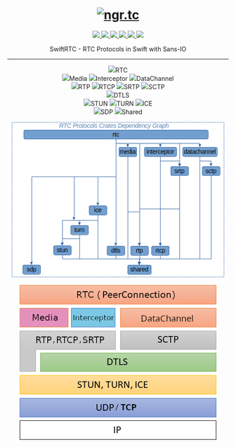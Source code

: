 <h1 align="center">
 <a href="https://ngr.tc"><img src="https://raw.githubusercontent.com/ngr-tc/ngr-tc.github.io/master/res/swiftRTC.png" alt="ngr.tc"></a>
 <br>
</h1>
<p align="center">
 <a href="https://github.com/ngr-tc/swift-rtc/actions">
  <img src="https://github.com/ngr-tc/swift-rtc/workflows/build&test/badge.svg">
 </a>
 <a href="https://github.com/ngr-tc/swift-rtc/releases/latest">
  <img src="https://img.shields.io/github/v/release/ngr-tc/swift-rtc?sort=semver">
 </a>
 <a href="https://swiftpackageindex.com/ngr-tc/swift-rtc">
  <img src="https://img.shields.io/endpoint?url=https%3A%2F%2Fswiftpackageindex.com%2Fapi%2Fpackages%2Fngr-tc%2Fswift-rtc%2Fbadge%3Ftype%3Dswift-versions">
 </a>
 <a href="https://swiftpackageindex.com/ngr-tc/swift-rtc">
  <img src="https://img.shields.io/endpoint?url=https%3A%2F%2Fswiftpackageindex.com%2Fapi%2Fpackages%2Fngr-tc%2Fswift-rtc%2Fbadge%3Ftype%3Dplatforms">
 </a>
 <a href="https://codecov.io/gh/ngr-tc/swift-rtc">
  <img src="https://codecov.io/gh/ngr-tc/swift-rtc/branch/master/graph/badge.svg">
 </a>
 <a href="https://opensource.org/licenses/MIT">
  <img src="https://img.shields.io/badge/License-MIT-blue.svg">
 </a>
</p>
<p align="center">
 SwiftRTC - RTC Protocols in Swift with Sans-IO
</p>

---

<p align="center">
    <img src="https://raw.githubusercontent.com/webrtc-rs/webrtc/master/doc/uncheck.png">RTC
    <br>
    <img src="https://raw.githubusercontent.com/webrtc-rs/webrtc/master/doc/uncheck.png">Media
    <img src="https://raw.githubusercontent.com/webrtc-rs/webrtc/master/doc/uncheck.png">Interceptor
    <img src="https://raw.githubusercontent.com/webrtc-rs/webrtc/master/doc/uncheck.png">DataChannel
    <br>
    <img src="https://raw.githubusercontent.com/webrtc-rs/webrtc/master/doc/check.png">RTP
    <img src="https://raw.githubusercontent.com/webrtc-rs/webrtc/master/doc/check.png">RTCP
    <img src="https://raw.githubusercontent.com/webrtc-rs/webrtc/master/doc/uncheck.png">SRTP
    <img src="https://raw.githubusercontent.com/webrtc-rs/webrtc/master/doc/uncheck.png">SCTP
    <br>
    <img src="https://raw.githubusercontent.com/webrtc-rs/webrtc/master/doc/uncheck.png">DTLS
    <br>
    <img src="https://raw.githubusercontent.com/webrtc-rs/webrtc/master/doc/check.png">STUN
    <img src="https://raw.githubusercontent.com/webrtc-rs/webrtc/master/doc/uncheck.png">TURN
    <img src="https://raw.githubusercontent.com/webrtc-rs/webrtc/master/doc/uncheck.png">ICE
    <br>
    <img src="https://raw.githubusercontent.com/webrtc-rs/webrtc/master/doc/check.png">SDP
    <img src="https://raw.githubusercontent.com/webrtc-rs/webrtc/master/doc/check.png">Shared
</p>
<p align="center">
 <img src="https://raw.githubusercontent.com/webrtc-rs/sfu-rs.github.io/master/res/rtc_crates_dep_graph.png" alt="RTC Crates Dependency Graph">
</p>
<p align="center">
 <img src="https://raw.githubusercontent.com/webrtc-rs/sfu-rs.github.io/master/res/rtc_stack.png" alt="RTC Protocols Stack">
</p>
